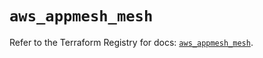 # `aws_appmesh_mesh`

Refer to the Terraform Registry for docs: [`aws_appmesh_mesh`](https://registry.terraform.io/providers/hashicorp/aws/5.48.0/docs/resources/appmesh_mesh).
